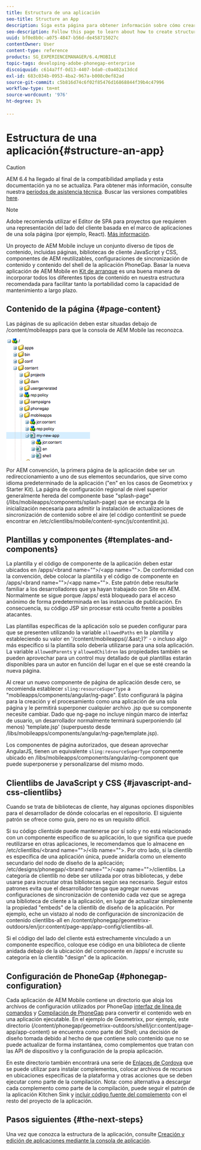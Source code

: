 ```yaml
---
title: Estructura de una aplicación
seo-title: Structure an App
description: Siga esta página para obtener información sobre cómo crear una estructura de una aplicación. En esta página se describe cómo estructurar plantillas y componentes junto con información sobre JavaScript y CSS Clientlibs.
seo-description: Follow this page to learn about how to create structure of an app. This page describes how to structure templates and components along with information on JavaScript and CSS Clientlibs.
uuid: bf0e8b0c-a075-4847-b56d-de458715027c
contentOwner: User
content-type: reference
products: SG_EXPERIENCEMANAGER/6.4/MOBILE
topic-tags: developing-adobe-phonegap-enterprise
discoiquuid: c614a7ff-0d13-4407-bda0-c0a402a13dcd
exl-id: 683c034b-0953-4ba2-967a-b008c0ef82ad
source-git-commit: c5b816d74c6f02f85476d16868844f39b4c47996
workflow-type: tm+mt
source-wordcount: '976'
ht-degree: 1%

---
```


# Estructura de una aplicación{#structure-an-app}

>[!CAUTION]
>
>AEM 6.4 ha llegado al final de la compatibilidad ampliada y esta documentación ya no se actualiza. Para obtener más información, consulte nuestra [períodos de asistencia técnica](https://helpx.adobe.com/es/support/programs/eol-matrix.html). Buscar las versiones compatibles [here](https://experienceleague.adobe.com/docs/).

>[!NOTE]
>
>Adobe recomienda utilizar el Editor de SPA para proyectos que requieren una representación del lado del cliente basada en el marco de aplicaciones de una sola página (por ejemplo, React). [Más información](/help/sites-developing/spa-overview.md).

Un proyecto de AEM Mobile incluye un conjunto diverso de tipos de contenido, incluidas páginas, bibliotecas de cliente JavaScript y CSS, componentes de AEM reutilizables, configuraciones de sincronización de contenido y contenido del shell de la aplicación PhoneGap. Basar la nueva aplicación de AEM Mobile en [Kit de arranque](https://github.com/Adobe-Marketing-Cloud-Apps/aem-phonegap-starter-kit) es una buena manera de incorporar todos los diferentes tipos de contenido en nuestra estructura recomendada para facilitar tanto la portabilidad como la capacidad de mantenimiento a largo plazo.

## Contenido de la página {#page-content}

Las páginas de su aplicación deben estar situadas debajo de /content/mobileapps para que la consola de AEM Mobile las reconozca.

![imagen_1-52](assets/chlimage_1-52.png)

Por AEM convención, la primera página de la aplicación debe ser un redireccionamiento a uno de sus elementos secundarios, que sirve como idioma predeterminado de la aplicación (&quot;en&quot; en los casos de Geometrixx y Starter Kit). La página de configuración regional de nivel superior generalmente hereda del componente base &quot;splash-page&quot; (/libs/mobileapps/components/splash-page) que se encarga de la inicialización necesaria para admitir la instalación de actualizaciones de sincronización de contenido sobre el aire (el código contentInit se puede encontrar en /etc/clientlibs/mobile/content-sync/js/contentInit.js).

## Plantillas y componentes {#templates-and-components}

La plantilla y el código de componente de la aplicación deben estar ubicados en /apps/&lt;brand name=&quot;&quot;>/&lt;app name=&quot;&quot;>. De conformidad con la convención, debe colocar la plantilla y el código de componente en /apps/&lt;brand name=&quot;&quot;>/&lt;app name=&quot;&quot;>. Este patrón debe resultarle familiar a los desarrolladores que ya hayan trabajado con Site en AEM. Normalmente se sigue porque /apps/ está bloqueado para el acceso anónimo de forma predeterminada en las instancias de publicación. En consecuencia, su código JSP sin procesar está oculto frente a posibles atacantes.

Las plantillas específicas de la aplicación solo se pueden configurar para que se presenten utilizando la variable `allowedPaths` en la plantilla y estableciendo su valor en &#39;/content/mobileapps(/.&amp;ast;)?&#39; - o incluso algo más específico si la plantilla solo debería utilizarse para una sola aplicación. La variable `allowedParents` y `allowedChildren` las propiedades también se pueden aprovechar para un control muy detallado de qué plantillas estarán disponibles para un autor en función del lugar en el que se esté creando la nueva página.

Al crear un nuevo componente de página de aplicación desde cero, se recomienda establecer `sling:resourceSuperType` a &quot;mobileapps/components/angular/ng-page&quot;. Esto configurará la página para la creación y el procesamiento como una aplicación de una sola página y le permitirá superponer cualquier archivo .jsp que su componente necesite cambiar. Dado que ng-page no incluye ningún marco de interfaz de usuario, un desarrollador normalmente terminará superponiendo (al menos) &#39;template.jsp&#39; (superpuesto desde /libs/mobileapps/components/angular/ng-page/template.jsp).

Los componentes de página autorizados, que desean aprovechar AngularJS, tienen un equivalente `sling:resourceSuperType` componente ubicado en /libs/mobileapps/components/angular/ng-component que puede superponerse y personalizarse del mismo modo.

## Clientlibs de JavaScript y CSS {#javascript-and-css-clientlibs}

Cuando se trata de bibliotecas de cliente, hay algunas opciones disponibles para el desarrollador de dónde colocarlas en el repositorio. El siguiente patrón se ofrece como guía, pero no es un requisito difícil.

Si su código clientside puede mantenerse por sí solo y no está relacionado con un componente específico de su aplicación, lo que significa que puede reutilizarse en otras aplicaciones, le recomendamos que lo almacene en /etc/clientlibs/&lt;brand name=&quot;&quot;>/&lt;lib name=&quot;&quot;>. Por otro lado, si la clientlib es específica de una aplicación única, puede anidarla como un elemento secundario del nodo de diseño de la aplicación; /etc/designs/phonegap/&lt;brand name=&quot;&quot;>/&lt;app name=&quot;&quot;>/clientlibs. La categoría de clientlib no debe ser utilizada por otras bibliotecas, y debe usarse para incrustar otras bibliotecas según sea necesario. Seguir estos patrones evita que el desarrollador tenga que agregar nuevas configuraciones de sincronización de contenido cada vez que se agrega una biblioteca de cliente a la aplicación, en lugar de actualizar simplemente la propiedad &quot;embeds&quot; de la clientlib de diseño de la aplicación. Por ejemplo, eche un vistazo al nodo de configuración de sincronización de contenido clientlibs-all en /content/phonegap/geometrixx-outdoors/en/jcr:content/page-app/app-config/clientlibs-all.

Si el código del lado del cliente está estrechamente vinculado a un componente específico, coloque ese código en una biblioteca de cliente anidada debajo de la ubicación del componente en /apps/ e incruste su categoría en la clientlib &quot;design&quot; de la aplicación.

## Configuración de PhoneGap {#phonegap-configuration}

Cada aplicación de AEM Mobile contiene un directorio que aloja los archivos de configuración utilizados por PhoneGap [interfaz de línea de comandos](https://github.com/phonegap/phonegap-cli) y [Compilación de PhoneGap](https://build.phonegap.com/) para convertir el contenido web en una aplicación ejecutable. En el ejemplo de Geometrixx, por ejemplo, este directorio (/content/phonegap/geometrixx-outdoors/shell/jcr:content/page-app/app-content) se encuentra como parte del Shell; una decisión de diseño tomada debido al hecho de que contiene solo contenido que no se puede actualizar de forma instantánea, como complementos que tratan con las API de dispositivo y la configuración de la propia aplicación.

En este directorio también encontrará una serie de [Enlaces de Cordova](https://cordova.apache.org/docs/en/edge/guide_appdev_hooks_index.md.html#Hooks%20Guide) que se puede utilizar para instalar complementos, colocar archivos de recursos en ubicaciones específicas de la plataforma y otras acciones que se deben ejecutar como parte de la compilación. Nota: como alternativa a descargar cada complemento como parte de la compilación, puede seguir el patrón de la aplicación Kitchen Sink y [incluir código fuente del complemento](https://github.com/blefebvre/aem-phonegap-kitchen-sink/tree/master/content/src/main/content/jcr_root/content/phonegap/kitchen-sink/shell/_jcr_content/pge-app/app-content/phonegap/plugins) con el resto del proyecto de la aplicación.

## Pasos siguientes {#the-next-steps}

Una vez que conozca la estructura de la aplicación, consulte [Creación y edición de aplicaciones mediante la consola de aplicación](/help/mobile/phonegap-apps-console.md).
